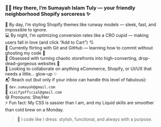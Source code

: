 ### 💁‍♀️ Hey there, I’m Sumayah Islam Tuly — your friendly neighborhood Shopify sorceress ✨

 💄 By day, I’m styling Shopify themes like runway models — sleek, fast, and impossible to ignore.<br>
 💻 By night, I’m optimizing conversion rates like a CRO cupid — making users fall in love (and click “Add to Cart”) 💘<br>
 🌱 Currently flirting with Git and GitHub — learning how to commit without ghosting my code 👻<br>
 🔧 Obsessed with turning chaotic storefronts into high-converting, drop-dead-gorgeous websites 💅<br>
 💞 Looking to collaborate on anything eCommerce, Shopify, or UI/UX that needs a little... glow-up ✨<br>
 📬 Reach out (but only if your inbox can handle this level of fabulous):  <br>
 💌 `dev.sumayah@gmail.com`  <br>
 💌 `xixifyofficial@gmail.com`<br>
 😄 Pronouns: She/Her<br>
 ⚡ Fun fact: My CSS is sassier than I am, and my Liquid skills are smoother than cold brew on a Monday.<br>

> 💃 I code like I dress: stylish, functional, and always with a purpose.<br>

<!---
Sumayah-Islam-tuly/Sumayah-Islam-tuly is a ✨ special ✨ repository because its `README.md` (this file) appears on your GitHub profile.
You can click the Preview link to take a look at your changes.
--->
